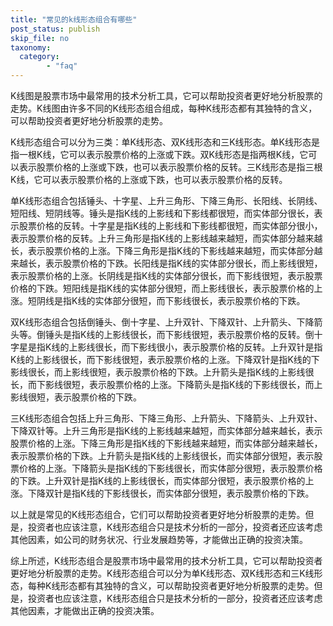 ```yaml
---
title: "常见的k线形态组合有哪些"
post_status: publish
skip_file: no
taxonomy:
  category:
        - "faq"
---
```


K线图是股票市场中最常用的技术分析工具，它可以帮助投资者更好地分析股票的走势。K线图由许多不同的K线形态组合组成，每种K线形态都有其独特的含义，可以帮助投资者更好地分析股票的走势。

K线形态组合可以分为三类：单K线形态、双K线形态和三K线形态。单K线形态是指一根K线，它可以表示股票价格的上涨或下跌。双K线形态是指两根K线，它可以表示股票价格的上涨或下跌，也可以表示股票价格的反转。三K线形态是指三根K线，它可以表示股票价格的上涨或下跌，也可以表示股票价格的反转。

单K线形态组合包括锤头、十字星、上升三角形、下降三角形、长阳线、长阴线、短阳线、短阴线等。锤头是指K线的上影线和下影线都很短，而实体部分很长，表示股票价格的反转。十字星是指K线的上影线和下影线都很短，而实体部分很小，表示股票价格的反转。上升三角形是指K线的上影线越来越短，而实体部分越来越长，表示股票价格的上涨。下降三角形是指K线的下影线越来越短，而实体部分越来越长，表示股票价格的下跌。长阳线是指K线的实体部分很长，而上影线很短，表示股票价格的上涨。长阴线是指K线的实体部分很长，而下影线很短，表示股票价格的下跌。短阳线是指K线的实体部分很短，而上影线很长，表示股票价格的上涨。短阴线是指K线的实体部分很短，而下影线很长，表示股票价格的下跌。

双K线形态组合包括倒锤头、倒十字星、上升双针、下降双针、上升箭头、下降箭头等。倒锤头是指K线的上影线很长，而下影线很短，表示股票价格的反转。倒十字星是指K线的上影线很长，而下影线很小，表示股票价格的反转。上升双针是指K线的上影线很长，而下影线很短，表示股票价格的上涨。下降双针是指K线的下影线很长，而上影线很短，表示股票价格的下跌。上升箭头是指K线的上影线很长，而下影线很短，表示股票价格的上涨。下降箭头是指K线的下影线很长，而上影线很短，表示股票价格的下跌。

三K线形态组合包括上升三角形、下降三角形、上升箭头、下降箭头、上升双针、下降双针等。上升三角形是指K线的上影线越来越短，而实体部分越来越长，表示股票价格的上涨。下降三角形是指K线的下影线越来越短，而实体部分越来越长，表示股票价格的下跌。上升箭头是指K线的上影线很长，而实体部分很短，表示股票价格的上涨。下降箭头是指K线的下影线很长，而实体部分很短，表示股票价格的下跌。上升双针是指K线的上影线很长，而实体部分很短，表示股票价格的上涨。下降双针是指K线的下影线很长，而实体部分很短，表示股票价格的下跌。

以上就是常见的K线形态组合，它们可以帮助投资者更好地分析股票的走势。但是，投资者也应该注意，K线形态组合只是技术分析的一部分，投资者还应该考虑其他因素，如公司的财务状况、行业发展趋势等，才能做出正确的投资决策。

综上所述，K线形态组合是股票市场中最常用的技术分析工具，它可以帮助投资者更好地分析股票的走势。K线形态组合可以分为单K线形态、双K线形态和三K线形态，每种K线形态都有其独特的含义，可以帮助投资者更好地分析股票的走势。但是，投资者也应该注意，K线形态组合只是技术分析的一部分，投资者还应该考虑其他因素，才能做出正确的投资决策。
